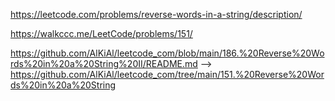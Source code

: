 https://leetcode.com/problems/reverse-words-in-a-string/description/

https://walkccc.me/LeetCode/problems/151/

https://github.com/AlKiAl/leetcode_com/blob/main/186.%20Reverse%20Words%20in%20a%20String%20II/README.md
-->
https://github.com/AlKiAl/leetcode_com/tree/main/151.%20Reverse%20Words%20in%20a%20String
